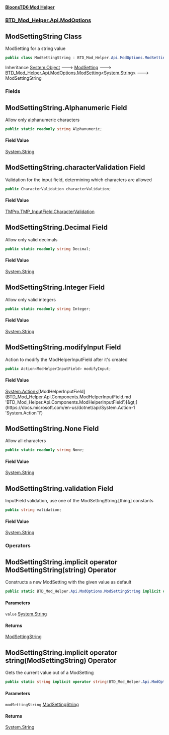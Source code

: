 #### [BloonsTD6 Mod Helper](README.md 'README')
### [BTD_Mod_Helper.Api.ModOptions](README.md#BTD_Mod_Helper.Api.ModOptions 'BTD_Mod_Helper.Api.ModOptions')

## ModSettingString Class

ModSetting for a string value

```csharp
public class ModSettingString : BTD_Mod_Helper.Api.ModOptions.ModSetting<string>
```

Inheritance [System.Object](https://docs.microsoft.com/en-us/dotnet/api/System.Object 'System.Object') &#129106; [ModSetting](BTD_Mod_Helper.Api.ModOptions.ModSetting.md 'BTD_Mod_Helper.Api.ModOptions.ModSetting') &#129106; [BTD_Mod_Helper.Api.ModOptions.ModSetting&lt;](BTD_Mod_Helper.Api.ModOptions.ModSetting_T_.md 'BTD_Mod_Helper.Api.ModOptions.ModSetting<T>')[System.String](https://docs.microsoft.com/en-us/dotnet/api/System.String 'System.String')[&gt;](BTD_Mod_Helper.Api.ModOptions.ModSetting_T_.md 'BTD_Mod_Helper.Api.ModOptions.ModSetting<T>') &#129106; ModSettingString
### Fields

<a name='BTD_Mod_Helper.Api.ModOptions.ModSettingString.Alphanumeric'></a>

## ModSettingString.Alphanumeric Field

Allow only alphanumeric characters

```csharp
public static readonly string Alphanumeric;
```

#### Field Value
[System.String](https://docs.microsoft.com/en-us/dotnet/api/System.String 'System.String')

<a name='BTD_Mod_Helper.Api.ModOptions.ModSettingString.characterValidation'></a>

## ModSettingString.characterValidation Field

Validation for the input field, determining which characters are allowed

```csharp
public CharacterValidation characterValidation;
```

#### Field Value
[TMPro.TMP_InputField.CharacterValidation](https://docs.microsoft.com/en-us/dotnet/api/TMPro.TMP_InputField.CharacterValidation 'TMPro.TMP_InputField.CharacterValidation')

<a name='BTD_Mod_Helper.Api.ModOptions.ModSettingString.Decimal'></a>

## ModSettingString.Decimal Field

Allow only valid decimals

```csharp
public static readonly string Decimal;
```

#### Field Value
[System.String](https://docs.microsoft.com/en-us/dotnet/api/System.String 'System.String')

<a name='BTD_Mod_Helper.Api.ModOptions.ModSettingString.Integer'></a>

## ModSettingString.Integer Field

Allow only valid integers

```csharp
public static readonly string Integer;
```

#### Field Value
[System.String](https://docs.microsoft.com/en-us/dotnet/api/System.String 'System.String')

<a name='BTD_Mod_Helper.Api.ModOptions.ModSettingString.modifyInput'></a>

## ModSettingString.modifyInput Field

Action to modify the ModHelperInputField after it's created

```csharp
public Action<ModHelperInputField> modifyInput;
```

#### Field Value
[System.Action&lt;](https://docs.microsoft.com/en-us/dotnet/api/System.Action-1 'System.Action`1')[ModHelperInputField](BTD_Mod_Helper.Api.Components.ModHelperInputField.md 'BTD_Mod_Helper.Api.Components.ModHelperInputField')[&gt;](https://docs.microsoft.com/en-us/dotnet/api/System.Action-1 'System.Action`1')

<a name='BTD_Mod_Helper.Api.ModOptions.ModSettingString.None'></a>

## ModSettingString.None Field

Allow all characters

```csharp
public static readonly string None;
```

#### Field Value
[System.String](https://docs.microsoft.com/en-us/dotnet/api/System.String 'System.String')

<a name='BTD_Mod_Helper.Api.ModOptions.ModSettingString.validation'></a>

## ModSettingString.validation Field

InputField validation, use one of the ModSettingString.[thing] constants

```csharp
public string validation;
```

#### Field Value
[System.String](https://docs.microsoft.com/en-us/dotnet/api/System.String 'System.String')
### Operators

<a name='BTD_Mod_Helper.Api.ModOptions.ModSettingString.op_ImplicitBTD_Mod_Helper.Api.ModOptions.ModSettingString(string)'></a>

## ModSettingString.implicit operator ModSettingString(string) Operator

Constructs a new ModSetting with the given value as default

```csharp
public static BTD_Mod_Helper.Api.ModOptions.ModSettingString implicit operator ModSettingString(string value);
```
#### Parameters

<a name='BTD_Mod_Helper.Api.ModOptions.ModSettingString.op_ImplicitBTD_Mod_Helper.Api.ModOptions.ModSettingString(string).value'></a>

`value` [System.String](https://docs.microsoft.com/en-us/dotnet/api/System.String 'System.String')

#### Returns
[ModSettingString](BTD_Mod_Helper.Api.ModOptions.ModSettingString.md 'BTD_Mod_Helper.Api.ModOptions.ModSettingString')

<a name='BTD_Mod_Helper.Api.ModOptions.ModSettingString.op_Implicitstring(BTD_Mod_Helper.Api.ModOptions.ModSettingString)'></a>

## ModSettingString.implicit operator string(ModSettingString) Operator

Gets the current value out of a ModSetting

```csharp
public static string implicit operator string(BTD_Mod_Helper.Api.ModOptions.ModSettingString modSettingString);
```
#### Parameters

<a name='BTD_Mod_Helper.Api.ModOptions.ModSettingString.op_Implicitstring(BTD_Mod_Helper.Api.ModOptions.ModSettingString).modSettingString'></a>

`modSettingString` [ModSettingString](BTD_Mod_Helper.Api.ModOptions.ModSettingString.md 'BTD_Mod_Helper.Api.ModOptions.ModSettingString')

#### Returns
[System.String](https://docs.microsoft.com/en-us/dotnet/api/System.String 'System.String')